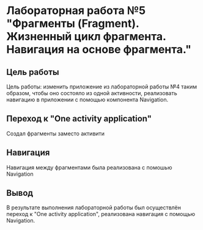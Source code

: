 # Лабораторная работа №5 "Фрагменты (Fragment). Жизненный цикл фрагмента. Навигация на основе фрагмента."

## Цель работы
Цель работы: изменить приложение из лабораторной работы №4 таким образом, чтобы оно состояло из одной активности,
реализовать навигацию в приложении с помощью компонента Navigation.
## Переход к "One activity application"
Создал фрагменты заместо активити
## Навигация
Навигация между фрагментами была реализована с помошью Navigation

## Вывод
В результате выполнения лабораторной работы был осуществлён переход к "One activity application", реализована навигация с помощью Navigation.